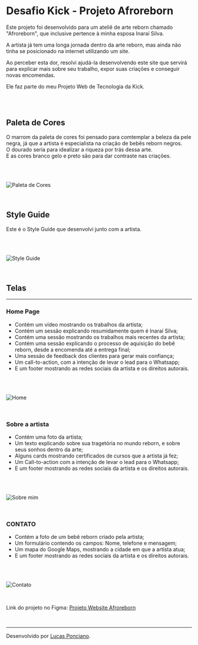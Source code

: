 # Desafio Kick - Projeto Afroreborn


Este projeto foi desenvolvido para um ateliê de arte reborn chamado "Afroreborn", que inclusive pertence à minha esposa Inaraí Silva.

A artista já tem uma longa jornada dentro da arte reborn, mas ainda não tinha se posicionado na internet utilizando um site.

Ao perceber esta dor, resolvi ajudá-la desenvolvendo este site que servirá para explicar mais sobre seu trabalho, expor suas criações e conseguir novas encomendas.

Ele faz parte do meu Projeto Web de Tecnologia da Kick.

<br>
<br>


## Paleta de Cores

O marrom da paleta de cores foi pensado para comtemplar a beleza da pele negra, já que a artista é especialista na criação de bebês reborn negros.<br>
O dourado seria para idealizar a riqueza por trás dessa arte.<br>
E as cores branco gelo e preto são para dar contraste nas criações.

<br>
<br>

![Paleta de Cores](https://i.imgur.com/RP2ljzs.png)

<br>

## Style Guide


Este é o Style Guide que desenvolvi junto com a artista.

<br>
<br>

![Style Guide](https://i.imgur.com/HLaIjMr.png)

<br>

## Telas

<hr>

### Home Page

- Contém um vídeo mostrando os trabalhos da artista;
- Contém um sessão explicando resumidamente quem é Inaraí Silva;
- Contém uma sessão mostrando os trabalhos mais recentes da artista;
- Contém uma sessão explicando o processo de aquisição do bebê reborn, desde a encomenda até a entrega final;
- Uma sessão de feedback dos clientes para gerar mais confiança;
- Um call-to-action, com a intenção de levar o lead para o Whatsapp;
- E um footer mostrando as redes sociais da artista e os direitos autorais.

<br>
<br>

![Home](https://i.imgur.com/h4cpGqi.jpeg)

<br>

### Sobre a artista

- Contém uma foto da artista;
- Um texto explicando sobre sua tragetória no mundo reborn, e sobre seus sonhos dentro da arte;
- Alguns cards mostrando certificados de cursos que a artista já fez;
- Um Call-to-action com a intenção de levar o lead para o Whatsapp;
- E um footer mostrando as redes sociais da artista e os direitos autorais.

<br>
<br>

![Sobre mim](https://i.imgur.com/GdyH5Zc.png)

<br>

### CONTATO

- Contém a foto de um bebê reborn criado pela artista;
- Um formulário contendo os campos: Nome, telefone e mensagem;
- Um mapa do Google Maps, mostrando a cidade em que a artista atua;
- E um footer mostrando as redes sociais da artista e os direitos autorais.

<br>
<br>

![Contato](https://i.imgur.com/J5XiZTS.png)

<br>



Link do projeto no Figma: <a href="https://www.figma.com/file/pRjTxNfVQjPglkCfEbr6l2/Projeto-Website-Afroreborn?type=design&node-id=0%3A1&mode=design&t=dZAgIKRJmYJPIs1I-1">Projeto Website Afroreborn</a>

<br>
<hr>

Desenvolvido por <a href="https://www.linkedin.com/in/lucas-ponciano/">Lucas Ponciano</a>.
